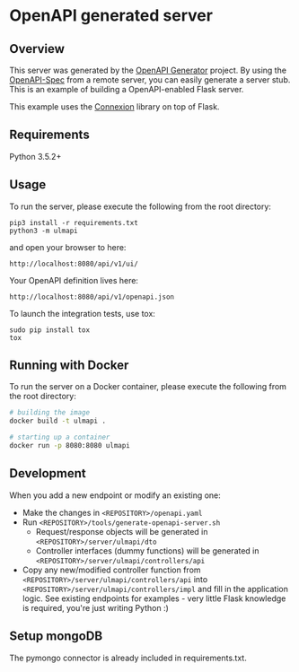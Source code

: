 # OpenAPI generated server

## Overview
This server was generated by the [OpenAPI Generator](https://openapi-generator.tech) project. By using the
[OpenAPI-Spec](https://openapis.org) from a remote server, you can easily generate a server stub.  This
is an example of building a OpenAPI-enabled Flask server.

This example uses the [Connexion](https://github.com/zalando/connexion) library on top of Flask.

## Requirements
Python 3.5.2+

## Usage
To run the server, please execute the following from the root directory:

```
pip3 install -r requirements.txt
python3 -m ulmapi
```

and open your browser to here:

```
http://localhost:8080/api/v1/ui/
```

Your OpenAPI definition lives here:

```
http://localhost:8080/api/v1/openapi.json
```

To launch the integration tests, use tox:
```
sudo pip install tox
tox
```

## Running with Docker

To run the server on a Docker container, please execute the following from the root directory:

```bash
# building the image
docker build -t ulmapi .

# starting up a container
docker run -p 8080:8080 ulmapi
```

## Development
When you add a new endpoint or modify an existing one:
- Make the changes in `<REPOSITORY>/openapi.yaml`
- Run `<REPOSITORY>/tools/generate-openapi-server.sh`
    - Request/response objects will be generated in
      `<REPOSITORY>/server/ulmapi/dto`
    - Controller interfaces (dummy functions) will be generated in
      `<REPOSITORY>/server/ulmapi/controllers/api`
- Copy any new/modified controller function from `<REPOSITORY>/server/ulmapi/controllers/api`
  into `<REPOSITORY>/server/ulmapi/controllers/impl` and fill in the application
  logic. See existing endpoints for examples - very little Flask knowledge is
  required, you're just writing Python :)
  
  
  
## Setup mongoDB
The pymongo connector is already included in requirements.txt.